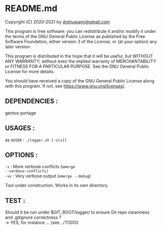 # README.md
Copyright (C) 2020-2021 by drehuwann@gmail.com

   This program is free software: you can redistribute it and/or modify
   it under the terms of the GNU General Public License as published by
   the Free Software Foundation, either version 3 of the License, or
   (at your option) any later version.

   This program is distributed in the hope that it will be useful,
   but WITHOUT ANY WARRANTY; without even the implied warranty of
   MERCHANTABILITY or FITNESS FOR A PARTICULAR PURPOSE.  See the
   GNU General Public License for more details.

   You should have received a copy of the GNU General Public License
   along with this program.  If not, see <https://www.gnu.org/licenses/>.


## DEPENDENCIES :<br>
gentoo portage

## USAGES :<br>
as <code>$USER</code> : <code>./logger.sh [-v[v]]</code><br>

## OPTIONS :<br>
<code>-v</code> : More verbose conflicts (<code>emerge --verbose-conflicts)</code><br>
<code>-vv</code> : Very verbose output (<code>emerge --debug</code>)<br>

Tool under construction. Works in its own directory.<br>

## TEST :<br>
Should it be run under $GIT_ROOT/logger/ to ensure Git repo cleaniness and .gitignore correctness ?<br>
-> YES, for instance ... (see ../TODO)<br>
